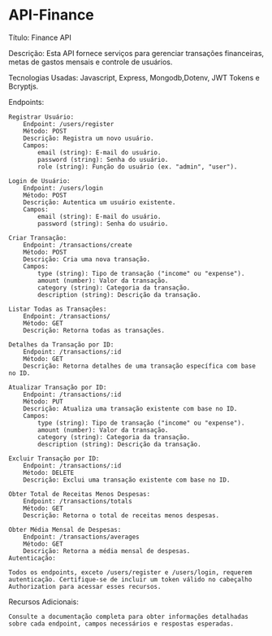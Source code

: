 # API-Finance
Título: Finance API

Descrição:
Esta API fornece serviços para gerenciar transações financeiras, metas de gastos mensais e controle de usuários.

Tecnologias Usadas:
Javascript, Express, Mongodb,Dotenv, JWT Tokens e Bcryptjs.

Endpoints:

    Registrar Usuário:
        Endpoint: /users/register
        Método: POST
        Descrição: Registra um novo usuário.
        Campos:
            email (string): E-mail do usuário.
            password (string): Senha do usuário.
            role (string): Função do usuário (ex. "admin", "user").

    Login de Usuário:
        Endpoint: /users/login
        Método: POST
        Descrição: Autentica um usuário existente.
        Campos:
            email (string): E-mail do usuário.
            password (string): Senha do usuário.

    Criar Transação:
        Endpoint: /transactions/create
        Método: POST
        Descrição: Cria uma nova transação.
        Campos:
            type (string): Tipo de transação ("income" ou "expense").
            amount (number): Valor da transação.
            category (string): Categoria da transação.
            description (string): Descrição da transação.

    Listar Todas as Transações:
        Endpoint: /transactions/
        Método: GET
        Descrição: Retorna todas as transações.

    Detalhes da Transação por ID:
        Endpoint: /transactions/:id
        Método: GET
        Descrição: Retorna detalhes de uma transação específica com base no ID.

    Atualizar Transação por ID:
        Endpoint: /transactions/:id
        Método: PUT
        Descrição: Atualiza uma transação existente com base no ID.
        Campos:
            type (string): Tipo de transação ("income" ou "expense").
            amount (number): Valor da transação.
            category (string): Categoria da transação.
            description (string): Descrição da transação.

    Excluir Transação por ID:
        Endpoint: /transactions/:id
        Método: DELETE
        Descrição: Exclui uma transação existente com base no ID.

    Obter Total de Receitas Menos Despesas:
        Endpoint: /transactions/totals
        Método: GET
        Descrição: Retorna o total de receitas menos despesas.

    Obter Média Mensal de Despesas:
        Endpoint: /transactions/averages
        Método: GET
        Descrição: Retorna a média mensal de despesas.
    Autenticação:

    Todos os endpoints, exceto /users/register e /users/login, requerem autenticação. Certifique-se de incluir um token válido no cabeçalho Authorization para acessar esses recursos.

Recursos Adicionais:

    Consulte a documentação completa para obter informações detalhadas sobre cada endpoint, campos necessários e respostas esperadas.
